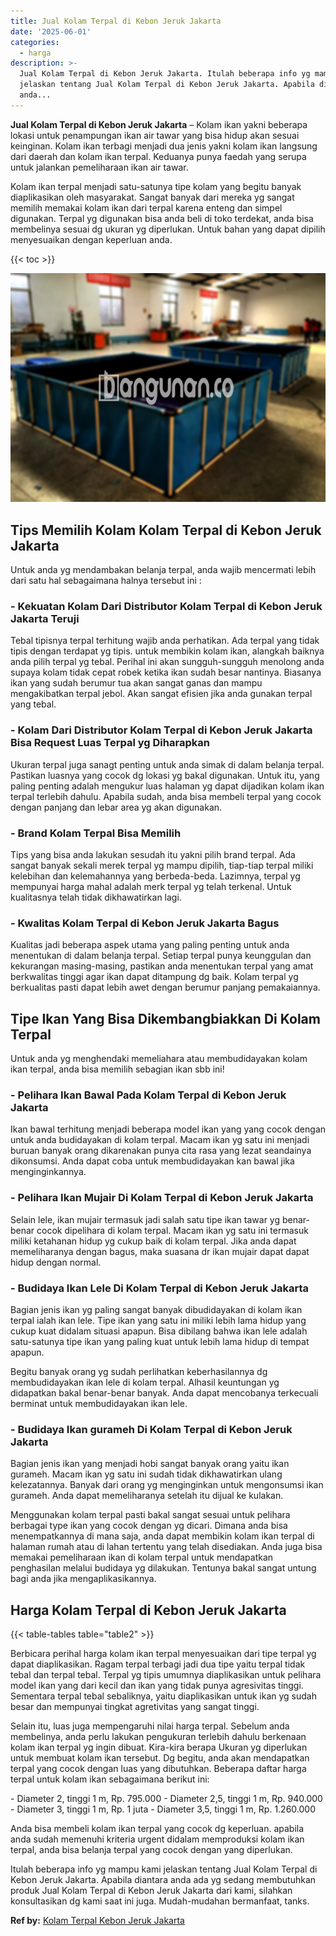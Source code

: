 ```yaml
---
title: Jual Kolam Terpal di Kebon Jeruk Jakarta
date: '2025-06-01'
categories:
  - harga
description: >-
  Jual Kolam Terpal di Kebon Jeruk Jakarta. Itulah beberapa info yg mampu kami
  jelaskan tentang Jual Kolam Terpal di Kebon Jeruk Jakarta. Apabila diantara
  anda...
---
```


**Jual Kolam Terpal di Kebon Jeruk Jakarta** – Kolam ikan yakni beberapa lokasi untuk penampungan ikan air tawar yang bisa hidup akan sesuai keinginan. Kolam ikan terbagi menjadi dua jenis yakni kolam ikan langsung dari daerah dan kolam ikan terpal. Keduanya punya faedah yang serupa untuk jalankan pemeliharaan ikan air tawar.

Kolam ikan terpal menjadi satu-satunya tipe kolam yang begitu banyak diaplikasikan oleh masyarakat. Sangat banyak dari mereka yg sangat memilih memakai kolam ikan dari terpal karena enteng dan simpel digunakan. Terpal yg digunakan bisa anda beli di toko terdekat, anda bisa membelinya sesuai dg ukuran yg diperlukan. Untuk bahan yang dapat dipilih menyesuaikan dengan keperluan anda.

{{< toc >}}

![Jual Kolam Terpal di Kebon Jeruk Jakarta](/images/jual-kolam-terpal-20.png)

## Tips Memilih Kolam Kolam Terpal di Kebon Jeruk Jakarta

Untuk anda yg mendambakan belanja terpal, anda wajib mencermati lebih dari satu hal sebagaimana halnya tersebut ini :

### \- Kekuatan Kolam Dari Distributor Kolam Terpal di Kebon Jeruk Jakarta Teruji

Tebal tipisnya terpal terhitung wajib anda perhatikan. Ada terpal yang tidak tipis dengan terdapat yg tipis. untuk membikin kolam ikan, alangkah baiknya anda pilih terpal yg tebal. Perihal ini akan sungguh-sungguh menolong anda supaya kolam tidak cepat robek ketika ikan sudah besar nantinya. Biasanya ikan yang sudah berumur tua akan sangat ganas dan mampu mengakibatkan terpal jebol. Akan sangat efisien jika anda gunakan terpal yang tebal.

### \- Kolam Dari Distributor Kolam Terpal di Kebon Jeruk Jakarta Bisa Request Luas Terpal yg Diharapkan

Ukuran terpal juga sanagt penting untuk anda simak di dalam belanja terpal. Pastikan luasnya yang cocok dg lokasi yg bakal digunakan. Untuk itu, yang paling penting adalah mengukur luas halaman yg dapat dijadikan kolam ikan terpal terlebih dahulu. Apabila sudah, anda bisa membeli terpal yang cocok dengan panjang dan lebar area yg akan digunakan.

### \- Brand Kolam Terpal Bisa Memilih

Tips yang bisa anda lakukan sesudah itu yakni pilih brand terpal. Ada sangat banyak sekali merek terpal yg mampu dipilih, tiap-tiap terpal miliki kelebihan dan kelemahannya yang berbeda-beda. Lazimnya, terpal yg mempunyai harga mahal adalah merk terpal yg telah terkenal. Untuk kualitasnya telah tidak dikhawatirkan lagi.

### \- Kwalitas Kolam Terpal di Kebon Jeruk Jakarta Bagus

Kualitas jadi beberapa aspek utama yang paling penting untuk anda menentukan di dalam belanja terpal. Setiap terpal punya keunggulan dan kekurangan masing-masing, pastikan anda menentukan terpal yang amat berkwalitas tinggi agar ikan dapat ditampung dg baik. Kolam terpal yg berkualitas pasti dapat lebih awet dengan berumur panjang pemakaiannya.

## Tipe Ikan Yang Bisa Dikembangbiakkan Di Kolam Terpal

Untuk anda yg menghendaki memeliahara atau membudidayakan kolam ikan terpal, anda bisa memilih sebagian ikan sbb ini!

### \- Pelihara Ikan Bawal Pada Kolam Terpal di Kebon Jeruk Jakarta

Ikan bawal terhitung menjadi beberapa model ikan yang yang cocok dengan untuk anda budidayakan di kolam terpal. Macam ikan yg satu ini menjadi buruan banyak orang dikarenakan punya cita rasa yang lezat seandainya dikonsumsi. Anda dapat coba untuk membudidayakan kan bawal jika menginginkannya.

### \- Pelihara Ikan Mujair Di Kolam Terpal di Kebon Jeruk Jakarta

Selain lele, ikan mujair termasuk jadi salah satu tipe ikan tawar yg benar-benar cocok dipelihara di kolam terpal. Macam ikan yg satu ini termasuk miliki ketahanan hidup yg cukup baik di kolam terpal. Jika anda dapat memeliharanya dengan bagus, maka suasana dr ikan mujair dapat dapat hidup dengan normal.

### \- Budidaya Ikan Lele Di Kolam Terpal di Kebon Jeruk Jakarta

Bagian jenis ikan yg paling sangat banyak dibudidayakan di kolam ikan terpal ialah ikan lele. Tipe ikan yang satu ini miliki lebih lama hidup yang cukup kuat didalam situasi apapun. Bisa dibilang bahwa ikan lele adalah satu-satunya tipe ikan yang paling kuat untuk lebih lama hidup di tempat apapun.

Begitu banyak orang yg sudah perlihatkan keberhasilannya dg membudidayakan ikan lele di kolam terpal. Alhasil keuntungan yg didapatkan bakal benar-benar banyak. Anda dapat mencobanya terkecuali berminat untuk membudidayakan ikan lele.

### \- Budidaya Ikan gurameh Di Kolam Terpal di Kebon Jeruk Jakarta

Bagian jenis ikan yang menjadi hobi sangat banyak orang yaitu ikan gurameh. Macam ikan yg satu ini sudah tidak dikhawatirkan ulang kelezatannya. Banyak dari orang yg menginginkan untuk mengonsumsi ikan gurameh. Anda dapat memeliharanya setelah itu dijual ke kulakan.

Menggunakan kolam terpal pasti bakal sangat sesuai untuk pelihara berbagai type ikan yang cocok dengan yg dicari. Dimana anda bisa menempatkannya di mana saja, anda dapat membikin kolam ikan terpal di halaman rumah atau di lahan tertentu yang telah disediakan. Anda juga bisa memakai pemeliharaan ikan di kolam terpal untuk mendapatkan penghasilan melalui budidaya yg dilakukan. Tentunya bakal sangat untung bagi anda jika mengaplikasikannya.

## Harga Kolam Terpal di Kebon Jeruk Jakarta

{{< table-tables table="table2" >}}

Berbicara perihal harga kolam ikan terpal menyesuaikan dari tipe terpal yg dapat diaplikasikan. Ragam terpal terbagi jadi dua tipe yaitu terpal tidak tebal dan terpal tebal. Terpal yg tipis umumnya diaplikasikan untuk pelihara model ikan yang dari kecil dan ikan yang tidak punya agresivitas tinggi. Sementara terpal tebal sebaliknya, yaitu diaplikasikan untuk ikan yg sudah besar dan mempunyai tingkat agretivitas yang sangat tinggi.

Selain itu, luas juga mempengaruhi nilai harga terpal. Sebelum anda membelinya, anda perlu lakukan pengukuran terlebih dahulu berkenaan kolam ikan terpal yg ingin dibuat. Kira-kira berapa Ukuran yg diperlukan untuk membuat kolam ikan tersebut. Dg begitu, anda akan mendapatkan terpal yang cocok dengan luas yang dibutuhkan. Beberapa daftar harga terpal untuk kolam ikan sebagaimana berikut ini:

\- Diameter 2, tinggi 1 m, Rp. 795.000 - Diameter 2,5, tinggi 1 m, Rp. 940.000 - Diameter 3, tinggi 1 m, Rp. 1 juta - Diameter 3,5, tinggi 1 m, Rp. 1.260.000

Anda bisa membeli kolam ikan terpal yang cocok dg keperluan. apabila anda sudah memenuhi kriteria urgent didalam memproduksi kolam ikan terpal, anda bisa belanja terpal yang cocok dengan yang diperlukan.

Itulah beberapa info yg mampu kami jelaskan tentang Jual Kolam Terpal di Kebon Jeruk Jakarta. Apabila diantara anda ada yg sedang membutuhkan produk Jual Kolam Terpal di Kebon Jeruk Jakarta dari kami, silahkan konsultasikan dg kami saat ini juga. Mudah-mudahan bermanfaat, tanks.

**Ref by:** [Kolam Terpal Kebon Jeruk Jakarta](https://id.wikipedia.org/wiki/Kolam)
